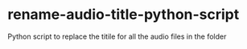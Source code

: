 # rename-audio-title-python-script
Python script to replace the titile for all the audio files in the folder
